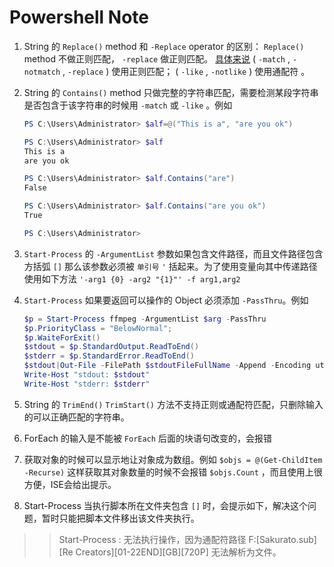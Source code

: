 # Powershell Note #

1. String 的 `Replace()` method 和 `-Replace` operator 的区别： `Replace()` method 不做正则匹配， `-replace` 做正则匹配。 [具体来说](https://docs.microsoft.com/en-us/powershell/module/microsoft.powershell.core/about/about_operators?view=powershell-6)  ( `-match` , `-notmatch` , `-replace` ) 使用正则匹配； ( `-like` , `-notlike` ) 使用通配符 。
2. String 的 `Contains()` method 只做完整的字符串匹配，需要检测某段字符串是否包含于该字符串的时候用 `-match` 或 `-like` 。例如
	```powershell
	PS C:\Users\Administrator> $alf=@("This is a", "are you ok")
	
	PS C:\Users\Administrator> $alf
	This is a
	are you ok
	
	PS C:\Users\Administrator> $alf.Contains("are")
	False
	
	PS C:\Users\Administrator> $alf.Contains("are you ok")
	True
	
	PS C:\Users\Administrator> 
	```

3. `Start-Process` 的 `-ArgumentList` 参数如果包含文件路径，而且文件路径包含方括弧 `[]` 那么该参数必须被 `单引号` `'` 括起来。为了使用变量向其中传递路径使用如下方法 `'-arg1 {0} -arg2 "{1}"' -f arg1,arg2`
4. `Start-Process` 如果要返回可以操作的 Object 必须添加 `-PassThru`。例如
	```powershell
	$p = Start-Process ffmpeg -ArgumentList $arg -PassThru
	$p.PriorityClass = "BelowNormal";
	$p.WaiteForExit()
	$stdout = $p.StandardOutput.ReadToEnd()
	$stderr = $p.StandardError.ReadToEnd()
	$stdout|Out-File -FilePath $stdoutFileFullName -Append -Encoding utf8 -Force
	Write-Host "stdout: $stdout"
	Write-Host "stderr: $stderr"
	```
5. String 的 `TrimEnd()` `TrimStart()` 方法不支持正则或通配符匹配，只删除输入的可以正确匹配的字符串。
6. ForEach 的输入是不能被 `ForEach` 后面的块语句改变的，会报错
7. 获取对象的时候可以显示地让对象成为数组。例如 `$objs = @(Get-ChildItem -Recurse)` 这样获取其对象数量的时候不会报错 `$objs.Count` ，而且使用上很方便，ISE会给出提示。
8. Start-Process 当执行脚本所在文件夹包含 `[]` 时，会提示如下，解决这个问题，暂时只能把脚本文件移出该文件夹执行。
>>	Start-Process : 无法执行操作，因为通配符路径 F:\[Sakurato.sub][Re Creators][01-22END][GB][720P] 无法解析为文件。
	
	
